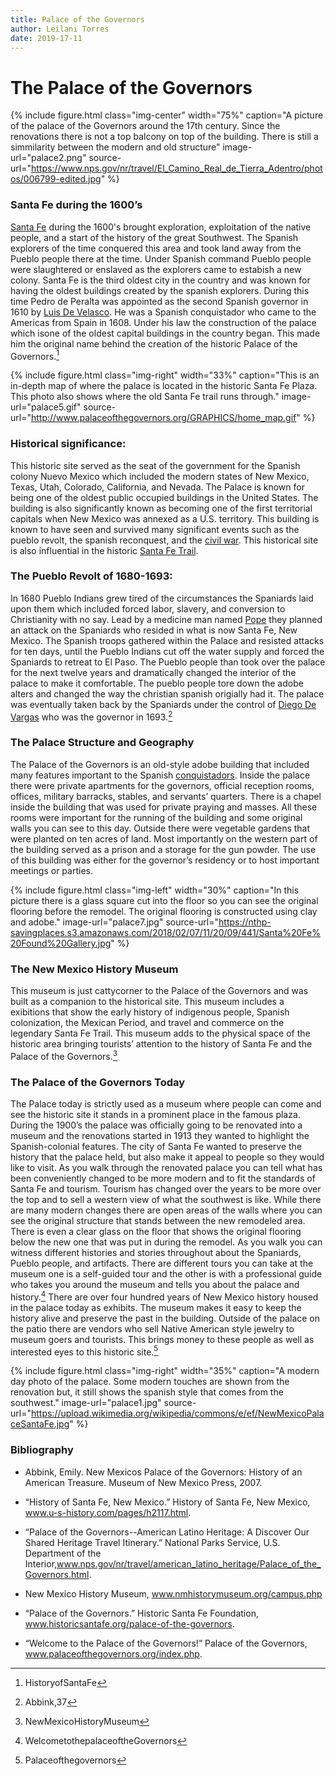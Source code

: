 ```yaml
---
title: Palace of the Governors 
author: Leilani Torres
date: 2019-17-11
---
```



# The Palace of the Governors 

{% include figure.html
  class="img-center"
  width="75%"
  caption="A picture of the palace of the Governors around the 17th century. Since the renovations there is not a top balcony on top of the building. There is still a simmilarity between the modern and old structure"
  image-url="palace2.png"
  source-url="https://www.nps.gov/nr/travel/El_Camino_Real_de_Tierra_Adentro/photos/006799-edited.jpg"
  %}

### Santa Fe during the 1600’s 

[Santa Fe](https://www.legendsofamerica.com/nm-santafe/) during the 1600's brought exploration, exploitation of the native people, and a start of the history of the great Southwest. The Spanish explorers of the time conquered this area and took land away from the Pueblo people there at the time. Under Spanish command Pueblo people were slaughtered or enslaved as the explorers came to estabish a new colony. Santa Fe is the third oldest city in the country and was known for having the oldest buildings created by the spanish explorers. During this time Pedro de Peralta was appointed as the second Spanish governor in 1610 by [Luis De Velasco](http://www.timelineindex.com/content/view/3807). He was a Spanish conquistador who came to the Americas from Spain in 1608. Under his law the construction of the palace which isone of the oldest capital buildings in the country began. This made him the original name behind the creation of the historic Palace of the Governors.[^B] 

{% include figure.html
  class="img-right"
  width="33%"
  caption="This is an in-depth map of where the palace is located in the historic Santa Fe Plaza. This photo also shows where the old Santa Fe trail runs through."
  image-url="palace5.gif"
  source-url="http://www.palaceofthegovernors.org/GRAPHICS/home_map.gif"
%}

### Historical significance: 

This historic site served as the seat of the government for the Spanish colony Nuevo Mexico which included the modern states of New Mexico, Texas, Utah, Colorado, California, and Nevada. The Palace is known for being one of the oldest public occupied buildings in the United States. The building is also significantly known as becoming one of the first territorial capitals when New Mexico was annexed as a U.S. territory. This building is known to have seen and survived many significant events such as the pueblo revolt, the spanish reconquest, and the [civil war](https://www.battlefields.org/learn/articles/brief-overview-american-civil-war). This historical site is also influential in the historic [Santa Fe Trail](https://www.nps.gov/safe/learn/historyculture/index.htm). 

### The Pueblo Revolt of 1680-1693:

In 1680 Pueblo Indians grew tired of the circumstances the Spaniards laid upon them which included forced labor, slavery, and conversion to Christianity with no say. Lead by a medicine man named [Pope](https://www.indigenouspeople.net/pope.htm) they planned an attack on the Spaniards who resided in what is now Santa Fe, New Mexico. The Spanish troops gathered within the Palace and resisted attacks for ten days, until the Pueblo Indians cut off the water supply and forced the Spaniards to retreat to El Paso. The Pueblo people than took over the palace for the next twelve years and dramatically changed the interior of the palace to make it comfortable. The pueblo people tore down the adobe alters and changed the way the christian spanish origially had it. The palace was eventually taken back by the Spaniards under the control of [Diego De Vargas](http://newmexicohistory.org/2012/06/27/diego-de-vargas/) who was the governor in 1693.[^A]

### The Palace Structure and Geography

The Palace of the Governors is an old-style adobe building that included many features important to the Spanish [conquistadors](https://www.thoughtco.com/the-spanish-conquistadors-2136564). Inside the palace there were private apartments for the governors, official reception rooms, offices, military barracks, stables, and servants’ quarters. There is a chapel inside the building that was used for private praying and masses. All these rooms were important for the running of the building and some original walls you can see to this day. Outside there were vegetable gardens that were planted on ten acres of land. Most importantly on the western part of the building served as a prison and a storage for the gun powder. The use of this building was either for the governor’s residency or to host important meetings or parties.

{% include figure.html
class="img-left"
width="30%"
caption="In this picture there is a glass square cut into the floor so you can see the original flooring before the remodel. The original flooring is constructed using clay and adobe."
image-url="palace7.jpg"
source-url="https://nthp-savingplaces.s3.amazonaws.com/2018/02/07/11/20/09/441/Santa%20Fe%20Found%20Gallery.jpg"
%}

### The New Mexico History Museum

This museum is just cattycorner to the Palace of the Governors and was built as a companion to the historical site. This museum includes a exibitions that show the early history of indigenous people, Spanish colonization, the Mexican Period, and travel and commerce on the legendary Santa Fe Trail. This museum adds to the physical space of the historic area bringing tourists’ attention to the history of Santa Fe and the Palace of the Governors.[^C] 

### The Palace of the Governors Today

The Palace today is strictly used as a museum where people can come and see the historic site it stands in a prominent place in the famous plaza. During the 1900’s the palace was officially going to be renovated into a museum and the renovations started in 1913 they wanted to highlight the Spanish-colonial features. The city of Santa Fe wanted to preserve the history that the palace held, but also make it appeal to people so they would like to visit. As you walk through the renovated palace you can tell what has been conveniently changed to be more modern and to fit the standards of Santa Fe and tourism. Tourism has changed over the years to be more over the top and to sell a western view of what the southwest is like. While there are many modern changes there are open areas of the walls where you can see the original structure that stands between the new remodeled area. There is even a clear glass on the floor that shows the original flooring below the new one that was put in during the remodel. As you walk you can witness different histories and stories throughout about the Spaniards, Pueblo people, and artifacts. There are different tours you can take at the museum one is a self-guided tour and the other is with a professional guide who takes you around the museum and tells you about the palace and history.[^D] There are over four hundred years of New Mexico history housed in the palace today as exhibits. The museum makes it easy to keep the history alive and preserve the past in the building. Outside of the palace on the patio there are vendors who sell Native American style jewelry to museum goers and tourists. This brings money to these people as well as interested eyes to this historic site.[^E] 

{% include figure.html
  class="img-right"
  width="35%"
  caption="A modern day photo of the palace. Some modern touches are shown from the renovation but, it still shows the spanish style that comes from the southwest."
  image-url="palace1.jpg"
  source-url="https://upload.wikimedia.org/wikipedia/commons/e/ef/NewMexicoPalaceSantaFe.jpg"
%}

### Bibliography

- Abbink, Emily. New Mexicos Palace of the Governors: History of an American Treasure. Museum of New Mexico Press, 2007.

[^A]:Abbink,37

- “History of Santa Fe, New Mexico.” History of Santa Fe, New Mexico, www.u-s-history.com/pages/h2117.html.

[^B]:HistoryofSantaFe

- “Palace of the Governors--American Latino Heritage: A Discover Our Shared Heritage Travel Itinerary.” National Parks Service, U.S. Department of the Interior,www.nps.gov/nr/travel/american_latino_heritage/Palace_of_the_Governors.html.

- New Mexico History Museum, www.nmhistorymuseum.org/campus.php

[^C]:NewMexicoHistoryMuseum

- “Palace of the Governors.” Historic Santa Fe Foundation, www.historicsantafe.org/palace-of-the-governors.

[^E]:Palaceofthegovernors

- “Welcome to the Palace of the Governors!” Palace of the Governors, www.palaceofthegovernors.org/index.php.

[^D]:WelcometothepalaceoftheGovernors

